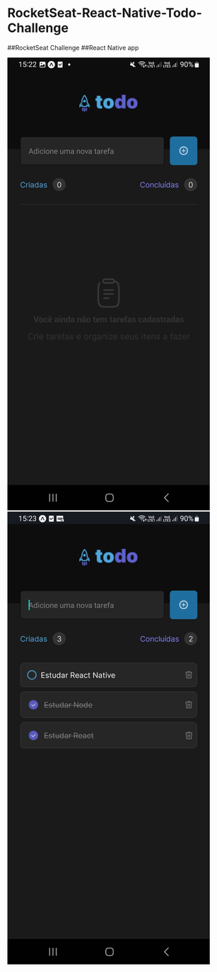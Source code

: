 # RocketSeat-React-Native-Todo-Challenge

##RocketSeat Challenge
##React Native app

![image](https://github.com/Thiago-Batista-da-Silva-Oliveira/RocketSeat-React-Native-Todo-Challenge/blob/main/todoEmpty.jpeg)
![image](https://github.com/Thiago-Batista-da-Silva-Oliveira/RocketSeat-React-Native-Todo-Challenge/blob/main/todoList.jpeg)

